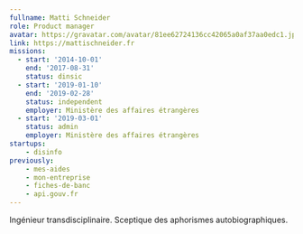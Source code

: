 ```yaml
---
fullname: Matti Schneider
role: Product manager
avatar: https://gravatar.com/avatar/81ee62724136cc42065a0af37aa0edc1.jpg?s=512
link: https://mattischneider.fr
missions:
  - start: '2014-10-01'
    end: '2017-08-31'
    status: dinsic
  - start: '2019-01-10'
    end: '2019-02-28'
    status: independent
    employer: Ministère des affaires étrangères
  - start: '2019-03-01'
    status: admin
    employer: Ministère des affaires étrangères
startups:
    - disinfo
previously:
    - mes-aides
    - mon-entreprise
    - fiches-de-banc
    - api.gouv.fr
---
```


Ingénieur transdisciplinaire. Sceptique des aphorismes autobiographiques.
